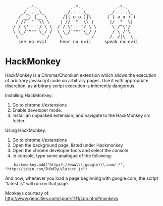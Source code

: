 <pre style="font-family: monospace;">
        .-"-.            .-"-.            .-"-. 
      _/_-.-_\_        _/.-.-.\_        _/.-.-.\_
     / __} {__ \      /|( o o )|\      ( ( o o ) )
    / //  "  \\ \    | //  "  \\ |      |/  "  \|
   / / \'---'/ \ \  / / \'---'/ \ \      \'/^\'/
   \ \_/`"""`\_/ /  \ \_/`"""`\_/ /      /`\ /`\     
    \           /    \           /      /  /|\  \    
     see no evil     hear no evil     speak no evil </pre>
HackMonkey
==========
HackMonkey is a Chrome/Chomium extension which allows the execution of arbitrary javascript code on arbitrary pages. Use it with appropriate discretion, as arbitrary script execution is inherently dangerous.

Installing HackMonkey:

1. Go to chrome://extensions
2. Enable developer mode.
3. Install an unpacked extension, and navigate to the HackMonkey src folder.

Using HackMonkey:

1. Go to chrome://extensions
2. Open the background page, listed under Hackmonkey
3. Open the chrome developer tools and select the console
4. In console, type some analogue of the following:

```
    hackmonkey.add("https?://www\\\.google\\\.com/.*", "http://jsbin.com/IHOdIyU/latest.js")
```

And now, whenever you load a page beginning with google.com, the script "latest.js" will run on that page.

Monkeys courtesy of: http://www.geocities.com/spunk1111/zoo.htm#monkeys
